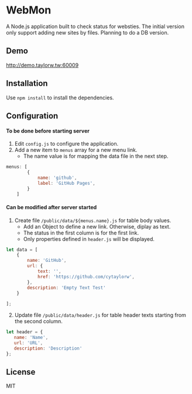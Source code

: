 # WebMon

A Node.js application built to check status for websties. The initial version only support adding new sites by files. Planning to do a DB version.

## Demo

http://demo.taylorw.tw:60009

## Installation

Use `npm install` to install the dependencies.

## Configuration

#### To be done before starting server 

1. Edit `config.js` to configure the application.
2. Add a new item to `menus` array for a new menu link.
    - The name value is for mapping the data file in the next step.

```javascript
menus: [
        {
            name: 'github',
            label: 'GitHub Pages',
        }
    ]
```

#### Can be modified after server started

1. Create file `/public/data/${menus.name}.js` for table body values.
    - Add an Object to define a new link. Otherwise, diplay as text.
    - The status in the first column is for the first link.
    - Only properties defined in `header.js` will be displayed.

```javascript
let data = [
    {
        name: 'GitHub',
        url: {
            text: '',
            href: 'https://github.com/cytaylorw',
        },
        description: 'Empty Text Test'
    }
    
];
```

2. Update file `/public/data/header.js` for table header texts starting from the second column.

 ```javascript
let header = {
    name: 'Name',
    url: 'URL',
    description: 'Description'
};
 ```

## License

MIT
